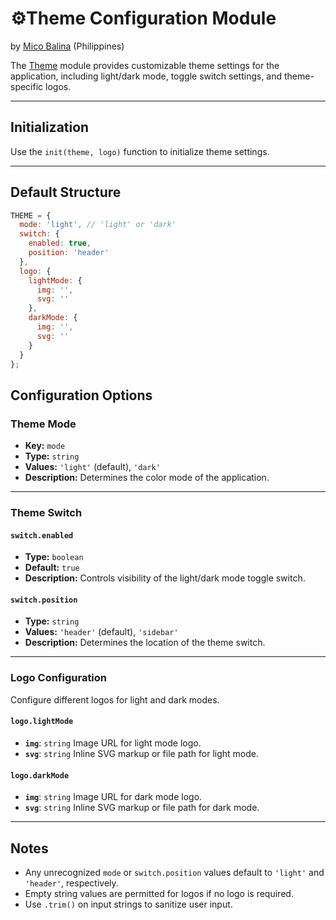 # ⚙️Theme Configuration Module

by [Mico Balina](https://github.com/Micokoko) (Philippines)

The [Theme](../../frontend/src/static/js/mediacms/theme.js) module provides customizable theme settings for the application, including light/dark mode, toggle switch settings, and theme-specific logos.

---

## Initialization

Use the `init(theme, logo)` function to initialize theme settings.

---

## Default Structure

```js
THEME = {
  mode: 'light', // 'light' or 'dark'
  switch: {
    enabled: true,
    position: 'header'
  },
  logo: {
    lightMode: {
      img: '',
      svg: ''
    },
    darkMode: {
      img: '',
      svg: ''
    }
  }
};
```

## Configuration Options

### Theme Mode

- **Key:** `mode`  
- **Type:** `string`  
- **Values:** `'light'` (default), `'dark'`  
- **Description:** Determines the color mode of the application.

---

### Theme Switch

#### `switch.enabled`

- **Type:** `boolean`  
- **Default:** `true`  
- **Description:** Controls visibility of the light/dark mode toggle switch.

#### `switch.position`

- **Type:** `string`  
- **Values:** `'header'` (default), `'sidebar'`  
- **Description:** Determines the location of the theme switch.

---

### Logo Configuration

Configure different logos for light and dark modes.

#### `logo.lightMode`

- **`img`**: `string` Image URL for light mode logo.  
- **`svg`**: `string` Inline SVG markup or file path for light mode.

#### `logo.darkMode`

- **`img`**: `string` Image URL for dark mode logo.  
- **`svg`**: `string` Inline SVG markup or file path for dark mode.

---

## Notes

- Any unrecognized `mode` or `switch.position` values default to `'light'` and `'header'`, respectively.  
- Empty string values are permitted for logos if no logo is required.  
- Use `.trim()` on input strings to sanitize user input.
